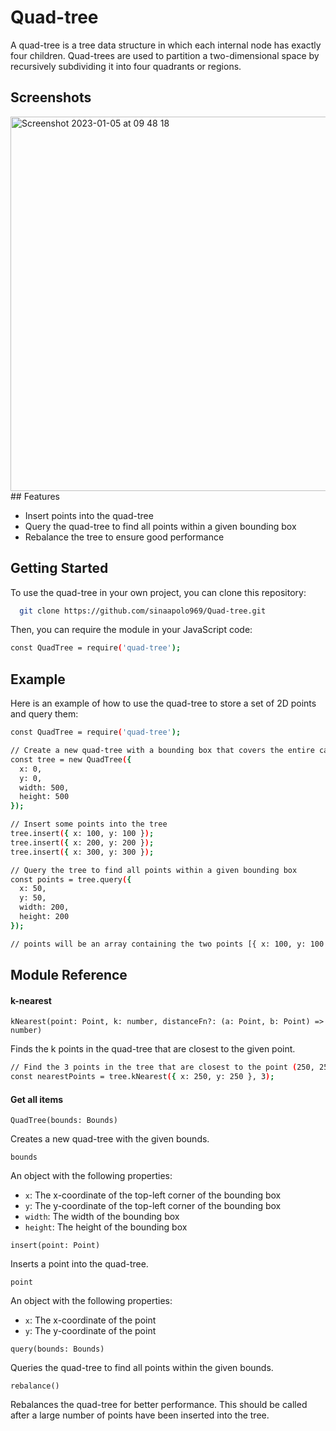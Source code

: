 # Quad-tree

A quad-tree is a tree data structure in which each internal node has exactly four children. Quad-trees are used to
partition a two-dimensional space by recursively subdividing it into four quadrants or regions.

## Screenshots
<img width="599" alt="Screenshot 2023-01-05 at 09 48 18" src="https://user-images.githubusercontent.com/45508098/210773722-0b8176b1-7e10-4624-b6f3-355f2cc039e5.png">
## Features

- Insert points into the quad-tree
- Query the quad-tree to find all points within a given bounding box
- Rebalance the tree to ensure good performance


## Getting Started

To use the quad-tree in your own project, you can clone this repository:

```bash
  git clone https://github.com/sinaapolo969/Quad-tree.git
```

Then, you can require the module in your JavaScript code:

```bash
const QuadTree = require('quad-tree');
```

## Example

Here is an example of how to use the quad-tree to store a set of 2D points and query them:

```bash
const QuadTree = require('quad-tree');

// Create a new quad-tree with a bounding box that covers the entire canvas
const tree = new QuadTree({
  x: 0,
  y: 0,
  width: 500,
  height: 500
});

// Insert some points into the tree
tree.insert({ x: 100, y: 100 });
tree.insert({ x: 200, y: 200 });
tree.insert({ x: 300, y: 300 });

// Query the tree to find all points within a given bounding box
const points = tree.query({
  x: 50,
  y: 50,
  width: 200,
  height: 200
});

// points will be an array containing the two points [{ x: 100, y: 100 }, { x: 200, y: 200 }]
```

## Module Reference

#### k-nearest

`kNearest(point: Point, k: number, distanceFn?: (a: Point, b: Point) => number)`

Finds the k points in the quad-tree that are closest to the given point.

```bash
// Find the 3 points in the tree that are closest to the point (250, 250)
const nearestPoints = tree.kNearest({ x: 250, y: 250 }, 3);
```

#### Get all items

`QuadTree(bounds: Bounds)`

Creates a new quad-tree with the given bounds.

`bounds`

An object with the following properties:

- `x`: The x-coordinate of the top-left corner of the bounding box
- `y`: The y-coordinate of the top-left corner of the bounding box
- `width`: The width of the bounding box
- `height`: The height of the bounding box

`insert(point: Point)`

Inserts a point into the quad-tree.

`point`

An object with the following properties:

- `x`: The x-coordinate of the point
- `y`: The y-coordinate of the point

`query(bounds: Bounds)`

Queries the quad-tree to find all points within the given bounds.

`rebalance()`

Rebalances the quad-tree for better performance. This should be called after a large number of points have been inserted
into the tree.


